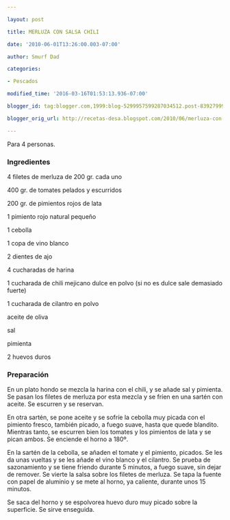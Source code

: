 ```yaml
---

layout: post

title: MERLUZA CON SALSA CHILI

date: '2010-06-01T13:26:00.003-07:00'

author: Smurf Dad

categories:

- Pescados

modified_time: '2016-03-16T01:53:13.936-07:00'

blogger_id: tag:blogger.com,1999:blog-5299957599287034512.post-8392799956230423063

blogger_orig_url: http://recetas-desa.blogspot.com/2010/06/merluza-con-salsa-chili.html

---
```


Para 4 personas.

<h3>Ingredientes</h3>

4 filetes de merluza de 200 gr. cada uno

400 gr. de tomates pelados y escurridos

200 gr. de pimientos rojos de lata

1 pimiento rojo natural pequeño

1 cebolla

1 copa de vino blanco

2 dientes de ajo

4 cucharadas de harina

1 cucharada de chili mejicano dulce en polvo (si no es dulce sale demasiado fuerte)

1 cucharada de cilantro en polvo

aceite de oliva

sal

pimienta

2 huevos duros

<h3>Preparación</h3>

En un plato hondo se mezcla la harina con el chili, y se añade sal y pimienta. Se pasan los filetes de merluza por esta mezcla y se fríen en una sartén con aceite. Se escurren y se reservan.

En otra sartén, se pone aceite y se sofríe la cebolla muy picada con el pimiento fresco, también picado, a fuego suave, hasta que quede blandito. Mientras tanto, se escurren bien los tomates y los pimientos de lata y se pican ambos. Se enciende el horno a 180º.

En la sartén de la cebolla, se añaden el tomate y el pimiento, picados. Se les da unas vueltas y se les añade el vino blanco y el cilantro. Se prueba de sazonamiento y se tiene friendo durante 5 minutos, a fuego suave, sin dejar de remover. Se vierte la salsa sobre los filetes de merluza. Se tapa la fuente con papel de aluminio y se mete al horno, ya caliente, durante unos 15 minutos.

Se saca del horno y se espolvorea huevo duro muy picado sobre la superficie. Se sirve enseguida.